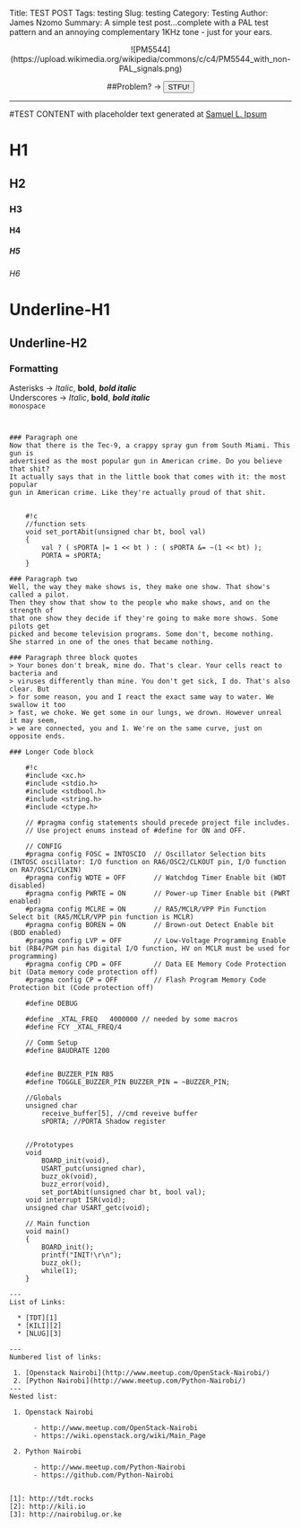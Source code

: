Title: TEST POST
Tags: testing
Slug: testing
Category: Testing
Author: James Nzomo
Summary: A simple test post...complete with a PAL test pattern and an annoying complementary 1KHz tone - just for your ears.

<center>
![PM5544](https://upload.wikimedia.org/wikipedia/commons/c/c4/PM5544_with_non-PAL_signals.png)


##Problem? &rarr; <button onclick=osc.stop()>STFU!</button>
</center>
<script type="text/javascript">
var context = new AudioContext();
var osc = context.createOscillator();
var vol = context.createGain();
osc.frequency.value = 1000;
vol.gain.value = 0.1;
osc.connect(vol);
vol.connect(context.destination);
osc.start(0);
// Problem?
//osc.stop();
</script>

<hr>

#TEST CONTENT
with placeholder text generated at [Samuel L. Ipsum](http://slipsum.com/)

# H1
## H2
### H3
#### H4
##### H5
###### H6

Underline-H1
======

Underline-H2
------

### Formatting
Asterisks -> *Italic*, **bold**, ***bold italic***  
Underscores -> _Italic_, __bold__, ___bold italic___  
`monospace`  
~~~strikethrough text~~~


### Paragraph one
Now that there is the Tec-9, a crappy spray gun from South Miami. This gun is
advertised as the most popular gun in American crime. Do you believe that shit?
It actually says that in the little book that comes with it: the most popular
gun in American crime. Like they're actually proud of that shit.


    #!c
    //function sets
    void set_portAbit(unsigned char bt, bool val)
    {
        val ? ( sPORTA |= 1 << bt ) : ( sPORTA &= ~(1 << bt) );
        PORTA = sPORTA;
    }

### Paragraph two
Well, the way they make shows is, they make one show. That show's called a pilot.
Then they show that show to the people who make shows, and on the strength of
that one show they decide if they're going to make more shows. Some pilots get
picked and become television programs. Some don't, become nothing.
She starred in one of the ones that became nothing.

### Paragraph three block quotes
> Your bones don't break, mine do. That's clear. Your cells react to bacteria and
> viruses differently than mine. You don't get sick, I do. That's also clear. But
> for some reason, you and I react the exact same way to water. We swallow it too
> fast, we choke. We get some in our lungs, we drown. However unreal it may seem,
> we are connected, you and I. We're on the same curve, just on opposite ends.

### Longer Code block

    #!c
    #include <xc.h>
    #include <stdio.h>
    #include <stdbool.h>
    #include <string.h>
    #include <ctype.h>

    // #pragma config statements should precede project file includes.
    // Use project enums instead of #define for ON and OFF.

    // CONFIG
    #pragma config FOSC = INTOSCIO  // Oscillator Selection bits (INTOSC oscillator: I/O function on RA6/OSC2/CLKOUT pin, I/O function on RA7/OSC1/CLKIN)
    #pragma config WDTE = OFF       // Watchdog Timer Enable bit (WDT disabled)
    #pragma config PWRTE = ON       // Power-up Timer Enable bit (PWRT enabled)
    #pragma config MCLRE = ON       // RA5/MCLR/VPP Pin Function Select bit (RA5/MCLR/VPP pin function is MCLR)
    #pragma config BOREN = ON       // Brown-out Detect Enable bit (BOD enabled)
    #pragma config LVP = OFF        // Low-Voltage Programming Enable bit (RB4/PGM pin has digital I/O function, HV on MCLR must be used for programming)
    #pragma config CPD = OFF        // Data EE Memory Code Protection bit (Data memory code protection off)
    #pragma config CP = OFF         // Flash Program Memory Code Protection bit (Code protection off)

    #define DEBUG

    #define _XTAL_FREQ   4000000 // needed by some macros
    #define FCY _XTAL_FREQ/4

    // Comm Setup
    #define BAUDRATE 1200


    #define BUZZER_PIN RB5
    #define TOGGLE_BUZZER_PIN BUZZER_PIN = ~BUZZER_PIN;

    //Globals
    unsigned char 
        receive_buffer[5], //cmd reveive buffer
        sPORTA; //PORTA Shadow register


    //Prototypes
    void
        BOARD_init(void),
        USART_putc(unsigned char),
        buzz_ok(void),
        buzz_error(void),
        set_portAbit(unsigned char bt, bool val);
    void interrupt ISR(void);
    unsigned char USART_getc(void);

    // Main function
    void main()
    {
        BOARD_init();
        printf("INIT!\r\n");
        buzz_ok();
        while(1);
    }

---
List of Links:

  * [TDT][1]
  * [KILI][2]
  * [NLUG][3]

---
Numbered list of links:

 1. [Openstack Nairobi](http://www.meetup.com/OpenStack-Nairobi/)
 2. [Python Nairobi](http://www.meetup.com/Python-Nairobi/)
---
Nested list:

 1. Openstack Nairobi

      - http://www.meetup.com/OpenStack-Nairobi
      - https://wiki.openstack.org/wiki/Main_Page

 2. Python Nairobi

      - http://www.meetup.com/Python-Nairobi
      - https://github.com/Python-Nairobi


[1]: http://tdt.rocks
[2]: http://kili.io
[3]: http://nairobilug.or.ke
